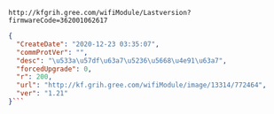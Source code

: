`http://kfgrih.gree.com/wifiModule/Lastversion?firmwareCode=362001062617`

```json
{
  "CreateDate": "2020-12-23 03:35:07",
  "commProtVer": "",
  "desc": "\u533a\u57df\u63a7\u5236\u5668\u4e91\u63a7",
  "forcedUpgrade": 0,
  "r": 200,
  "url": "http://kf.grih.gree.com/wifiModule/image/13314/772464",
  "ver": "1.21"
}```